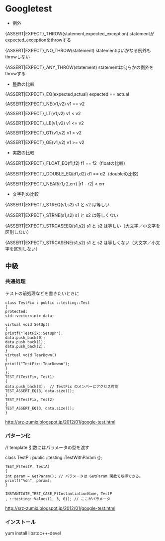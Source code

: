 # Googletest

* 例外
<notextile>

{ASSERT|EXPECT}_THROW(statement,expected_exception)     statementがexpected_exceptionをthrowする

{ASSERT|EXPECT}_NO_THROW(statement)     statementはいかなる例外もthrowしない

{ASSERT|EXPECT}_ANY_THROW(statement)    statementは何らかの例外をthrowする

</notextile>

* 整数の比較
<notextile>

{ASSERT|EXPECT}_EQ(expected,actual)     expected == actual

{ASSERT|EXPECT}_NE(v1,v2)       v1 == v2

{ASSERT|EXPECT}_LT(v1,v2)       v1 < v2

{ASSERT|EXPECT}_LE(v1,v2)       v1 <= v2

{ASSERT|EXPECT}_GT(v1,v2)       v1 > v2

{ASSERT|EXPECT}_GE(v1,v2)       v1 >= v2

</notextile>

* 実数の比較
<notextile>

{ASSERT|EXPECT}_FLOAT_EQ(f1,f2) f1 == f2（floatの比較）

{ASSERT|EXPECT}_DOUBLE_EQ(d1,d2)        d1 == d2（doubleの比較）

{ASSERT|EXPECT}_NEAR(r1,r2,err) |r1 - r2| < err

</notextile>

* 文字列の比較
<notextile>

{ASSERT|EXPECT}_STREQ(s1,s2)    s1 と s2 は等しい

{ASSERT|EXPECT}_STRNE(s1,s2)    s1 と s2 は等しくない

{ASSERT|EXPECT}_STRCASEEQ(s1,s2)        s1 と s2 は等しい（大文字／小文字を区別しない）

{ASSERT|EXPECT}_STRCASENE(s1,s2)        s1 と s2 は等しくない（大文字／小文字を区別しない）

</notextile>


## 中級

### 共通処理

テストの前処理などを書きたいときに


~~~
class TestFix : public ::testing::Test
{
protected:
std::vector<int> data;

virtual void SetUp()
{
printf("TestFix::SetUpn");
data.push_back(0);
data.push_back(1);
data.push_back(2);
}
virtual void TearDown()
{
printf("TestFix::TearDownn");
}
}:
TEST_F(TestFix, Test1)
{
data.push_back(3);  // TestFix のメンバーにアクセス可能
TEST_ASSERT_EQ(3, data.size());
}
TEST_F(TestFix, Test2)
{
TEST_ASSERT_EQ(3, data.size());
}
~~~

http://srz-zumix.blogspot.jp/2012/01/google-test.html



### パターン化

// template 引数にはパラメータの型を渡す

class TestP : public ::testing::TestWithParam<int> {};


~~~
TEST_P(TestP, TestA)
{
int param = GetParam(); // パラメータは GetParam 関数で取得できる。
printf("%dn", param);
}
~~~

~~~
INSTANTIATE_TEST_CASE_P(InstantiationName, TestP
, ::testing::Values(1, 3, 0)); // ここがパラメータ
~~~

http://srz-zumix.blogspot.jp/2012/01/google-test.html



### インストール

yum install libstdc++-devel

